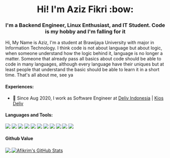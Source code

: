 <h1 align="center">Hi! I'm Aziz Fikri :bow:</h1>

<h3 align="center">I'm a Backend Engineer, Linux Enthusiast, and IT Student. Code is my hobby and I'm falling for it</h3>

Hi, My Name is Aziz, I'm a student at Brawijaya University with major in Information Technology. I think code is not about language but about logic, when someone understand how the logic behind it, language is no longer a matter. Someone that already pass all basics about code should be able to code in many languages, although every language have their uniques but at least people that understand the basic should be able to learn it in a short time. That's all about me, see ya

#### Experiences:
- :office: Since Aug 2020, I work as Software Engineer at [Deliv Indonesia](https://deliv.co.id) | [Kios Deliv](https://kios.deliv.id)

#### Languages and Tools:
![](https://img.shields.io/badge/OS-Linux-informational?style=flat&logo=linux&logoColor=white&color=2bbc8a)
![](https://img.shields.io/badge/Shell-Zsh-informational?style=flat&logo=gnu-bash&logoColor=white&color=2bbc8a)
![](https://img.shields.io/badge/Editor-Vim-informational?style=flat&logo=vim&logoColor=white&color=2bbc8a)
![](https://img.shields.io/badge/Code-JavaScript-informational?style=flat&logo=javascript&logoColor=white&color=2bbc8a)
![](https://img.shields.io/badge/Code-TypeScript-informational?style=flat&logo=typescript&logoColor=white&color=2bbc8a)
![](https://img.shields.io/badge/Code-Java-informational?style=flat&logo=java&logoColor=white&color=2bbc8a)
![](https://img.shields.io/badge/Code-Python-informational?style=flat&logo=python&logoColor=white&color=2bbc8a)
![](https://img.shields.io/badge/Tech-GraphQL-informational?style=flat&logo=graphql&logoColor=white&color=2bbc8a)
![](https://img.shields.io/badge/Tech-Spring-informational?style=flat&logo=spring&logoColor=white&color=2bbc8a)
![](https://img.shields.io/badge/Tech-Node.Js-informational?style=flat&logo=node.js&logoColor=white&color=2bbc8a)
![](https://img.shields.io/badge/Tools-PostgreSQL-informational?style=flat&logo=postgresql&logoColor=white&color=2bbc8a)

#### Github Value
<p align="left">
  <a href="https://github.com/afikrim">
    <img align="center" src="https://github-readme-stats.vercel.app/api/top-langs/?username=afikrim&hide=vim script" />
  </a>
  <a href="https://github.com/afikrim">
    <img align="center" src="https://github-readme-stats.vercel.app/api?username=afikrim&show_icons=true&line_height=33&count_private=true" alt="Afikrim's GitHub Stats" />
  </a>
</p>
